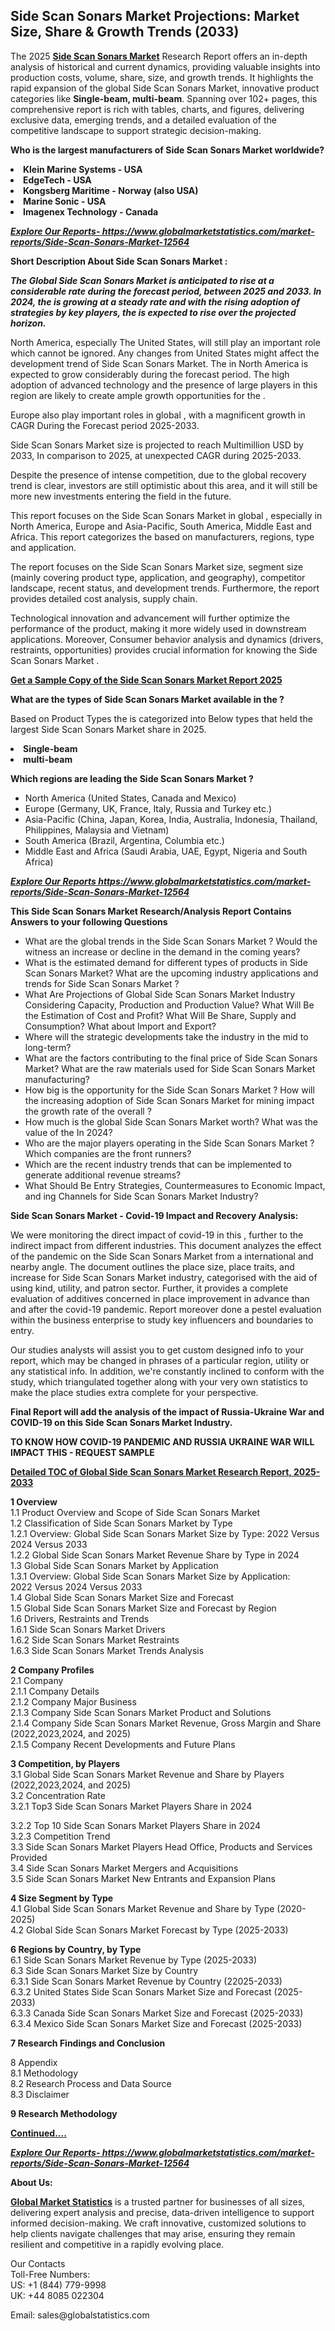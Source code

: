 <h2>Side Scan Sonars Market Projections: Market Size, Share & Growth Trends (2033)</h2><p>The 2025 <strong><a href="https://www.globalmarketstatistics.com/market-reports/Side-Scan-Sonars-Market-12564">Side Scan Sonars Market</a></strong> Research Report offers an in-depth analysis of historical and current dynamics, providing valuable insights into production costs, volume, share, size, and growth trends. It highlights the rapid expansion of the global Side Scan Sonars Market, innovative product categories like <strong>Single-beam, multi-beam</strong>. Spanning over 102+ pages, this comprehensive report is rich with tables, charts, and figures, delivering exclusive data, emerging trends, and a detailed evaluation of the competitive landscape to support strategic decision-making.</p><p><strong>Who is the largest manufacturers of Side Scan Sonars Market worldwide?</strong></p><p><strong><li>Klein Marine Systems - USA<li>EdgeTech - USA<li>Kongsberg Maritime - Norway (also USA)<li>Marine Sonic - USA<li>Imagenex Technology - Canada</strong></p><p><strong><em><a href="https://www.globalmarketstatistics.com/market-reports/Side-Scan-Sonars-Market-12564">Explore Our Reports-&nbsp;https://www.globalmarketstatistics.com/market-reports/Side-Scan-Sonars-Market-12564</a></em></strong></p><p><strong>Short Description About Side Scan Sonars Market :</strong></p><p><strong><em>The Global Side Scan Sonars Market is anticipated to rise at a considerable rate during the forecast period, between 2025 and 2033. In 2024, the is growing at a steady rate and with the rising adoption of strategies by key players, the is expected to rise over the projected horizon.</em></strong></p><p>North America, especially The United States, will still play an important role which cannot be ignored. Any changes from United States might affect the development trend of Side Scan Sonars Market. The in North America is expected to grow considerably during the forecast period. The high adoption of advanced technology and the presence of large players in this region are likely to create ample growth opportunities for the .</p><p>Europe also play important roles in global , with a magnificent growth in CAGR During the Forecast period 2025-2033.</p><p>Side Scan Sonars Market size is projected to reach Multimillion USD by 2033, In comparison to 2025, at unexpected CAGR during 2025-2033.</p><p>Despite the presence of intense competition, due to the global recovery trend is clear, investors are still optimistic about this area, and it will still be more new investments entering the field in the future.</p><p>This report focuses on the Side Scan Sonars Market in global , especially in North America, Europe and Asia-Pacific, South America, Middle East and Africa. This report categorizes the based on manufacturers, regions, type and application.</p><p>The report focuses on the Side Scan Sonars Market size, segment size (mainly covering product type, application, and geography), competitor landscape, recent status, and development trends. Furthermore, the report provides detailed cost analysis, supply chain.</p><p>Technological innovation and advancement will further optimize the performance of the product, making it more widely used in downstream applications. Moreover, Consumer behavior analysis and dynamics (drivers, restraints, opportunities) provides crucial information for knowing the Side Scan Sonars Market .</p><p><strong><a href="https://www.globalmarketstatistics.com/market-reports/Side-Scan-Sonars-Market-12564">Get a Sample Copy of the Side Scan Sonars Market Report 2025</a></strong></p><p><strong>What are the types of Side Scan Sonars Market available in the ?</strong></p><p>Based on Product Types the is categorized into Below types that held the largest Side Scan Sonars Market share in 2025.</p><p><strong><li>Single-beam<li>multi-beam</strong></p><p><strong>Which regions are leading the Side Scan Sonars Market ?</strong></p><ul><li>North America (United States, Canada and Mexico)</li><li>Europe (Germany, UK, France, Italy, Russia and Turkey etc.)</li><li>Asia-Pacific (China, Japan, Korea, India, Australia, Indonesia, Thailand, Philippines, Malaysia and Vietnam)</li><li>South America (Brazil, Argentina, Columbia etc.)</li><li>Middle East and Africa (Saudi Arabia, UAE, Egypt, Nigeria and South Africa)</li></ul><p><strong><em><a href="https://www.globalmarketstatistics.com/market-reports/Side-Scan-Sonars-Market-12564">Explore Our Reports https://www.globalmarketstatistics.com/market-reports/Side-Scan-Sonars-Market-12564</a></em></strong></p><p><strong>This Side Scan Sonars Market Research/Analysis Report Contains Answers to your following Questions</strong></p><ul><li>What are the global trends in the Side Scan Sonars Market ? Would the witness an increase or decline in the demand in the coming years?</li><li>What is the estimated demand for different types of products in Side Scan Sonars Market? What are the upcoming industry applications and trends for Side Scan Sonars Market ?</li><li>What Are Projections of Global Side Scan Sonars Market Industry Considering Capacity, Production and Production Value? What Will Be the Estimation of Cost and Profit? What Will Be Share, Supply and Consumption? What about Import and Export?</li><li>Where will the strategic developments take the industry in the mid to long-term?</li><li>What are the factors contributing to the final price of Side Scan Sonars Market? What are the raw materials used for Side Scan Sonars Market manufacturing?</li><li>How big is the opportunity for the Side Scan Sonars Market ? How will the increasing adoption of Side Scan Sonars Market for mining impact the growth rate of the overall ?</li><li>How much is the global Side Scan Sonars Market worth? What was the value of the In 2024?</li><li>Who are the major players operating in the Side Scan Sonars Market ? Which companies are the front runners?</li><li>Which are the recent industry trends that can be implemented to generate additional revenue streams?</li><li>What Should Be Entry Strategies, Countermeasures to Economic Impact, and ing Channels for Side Scan Sonars Market Industry?</li></ul><p><strong>Side Scan Sonars Market - Covid-19 Impact and Recovery Analysis:</strong></p><p>We were monitoring the direct impact of covid-19 in this , further to the indirect impact from different industries. This document analyzes the effect of the pandemic on the Side Scan Sonars Market from a international and nearby angle. The document outlines the place size, place traits, and increase for Side Scan Sonars Market industry, categorised with the aid of using kind, utility, and patron sector. Further, it provides a complete evaluation of additives concerned in place improvement in advance than and after the covid-19 pandemic. Report moreover done a pestel evaluation within the business enterprise to study key influencers and boundaries to entry.</p><p>Our studies analysts will assist you to get custom designed info to your report, which may be changed in phrases of a particular region, utility or any statistical info. In addition, we're constantly inclined to conform with the study, which triangulated together along with your very own statistics to make the place studies extra complete for your perspective.</p><p><strong>Final Report will add the analysis of the impact of Russia-Ukraine War and COVID-19 on this Side Scan Sonars Market Industry.</strong></p><p><strong>TO KNOW HOW COVID-19 PANDEMIC AND RUSSIA UKRAINE WAR WILL IMPACT THIS - REQUEST SAMPLE</strong></p><p><strong><a href="https://www.globalmarketstatistics.com/market-reports/Side-Scan-Sonars-Market-12564">Detailed TOC of Global Side Scan Sonars Market Research Report, 2025-2033</a></strong></p><p><strong>1 Overview</strong><br /> 1.1 Product Overview and Scope of Side Scan Sonars Market<br /> 1.2 Classification of Side Scan Sonars Market by Type<br /> 1.2.1 Overview: Global Side Scan Sonars Market Size by Type: 2022 Versus 2024 Versus 2033<br /> 1.2.2 Global Side Scan Sonars Market Revenue Share by Type in 2024<br /> 1.3 Global Side Scan Sonars Market by Application<br /> 1.3.1 Overview: Global Side Scan Sonars Market Size by Application: 2022&nbsp;Versus 2024 Versus 2033<br /> 1.4 Global Side Scan Sonars Market Size and Forecast<br /> 1.5 Global Side Scan Sonars Market Size and Forecast by Region<br /> 1.6 Drivers, Restraints and Trends<br /> 1.6.1 Side Scan Sonars Market Drivers<br /> 1.6.2 Side Scan Sonars Market Restraints<br /> 1.6.3 Side Scan Sonars Market Trends Analysis</p><p><strong>2 Company Profiles</strong><br /> 2.1 Company<br /> 2.1.1 Company Details<br /> 2.1.2 Company Major Business<br /> 2.1.3 Company Side Scan Sonars Market Product and Solutions<br /> 2.1.4 Company Side Scan Sonars Market Revenue, Gross Margin and Share (2022,2023,2024, and 2025)<br /> 2.1.5 Company Recent Developments and Future Plans</p><p><strong>3 Competition, by Players</strong><br /> 3.1 Global Side Scan Sonars Market Revenue and Share by Players (2022,2023,2024, and 2025)<br /> 3.2 Concentration Rate<br /> 3.2.1 Top3 Side Scan Sonars Market Players Share in 2024</p><p>3.2.2 Top 10 Side Scan Sonars Market Players Share in 2024<br /> 3.2.3 Competition Trend<br /> 3.3 Side Scan Sonars Market Players Head Office, Products and Services Provided<br /> 3.4 Side Scan Sonars Market Mergers and Acquisitions<br /> 3.5 Side Scan Sonars Market New Entrants and Expansion Plans</p><p><strong>4 Size Segment by Type</strong><br /> 4.1 Global Side Scan Sonars Market Revenue and Share by Type (2020-2025)<br /> 4.2 Global Side Scan Sonars Market Forecast by Type (2025-2033)</p><p><strong>6 Regions by Country, by Type</strong><br /> 6.1 Side Scan Sonars Market Revenue by Type (2025-2033)<br /> 6.3 Side Scan Sonars Market Size by Country<br /> 6.3.1 Side Scan Sonars Market Revenue by Country (22025-2033)<br /> 6.3.2 United States Side Scan Sonars Market Size and Forecast (2025-2033)<br /> 6.3.3 Canada Side Scan Sonars Market Size and Forecast (2025-2033)<br /> 6.3.4 Mexico Side Scan Sonars Market Size and Forecast (2025-2033)</p><p><strong>7 Research Findings and Conclusion</strong></p><p>8 Appendix<br /> 8.1 Methodology<br /> 8.2 Research Process and Data Source<br /> 8.3 Disclaimer</p><p><strong>9 Research Methodology</strong></p><p><strong><a href="https://www.globalmarketstatistics.com/market-reports/Side-Scan-Sonars-Market-12564">Continued&hellip;.</a></strong></p><p><strong><em><a href="https://www.globalmarketstatistics.com/market-reports/Side-Scan-Sonars-Market-12564">Explore Our Reports-&nbsp;https://www.globalmarketstatistics.com/market-reports/Side-Scan-Sonars-Market-12564</a></em></strong></p><p><strong>About Us:</strong></p><p><strong><a href="https://www.globalmarketstatistics.com/">Global Market Statistics</a></strong> is a trusted partner for businesses of all sizes, delivering expert analysis and precise, data-driven intelligence to support informed decision-making. We craft innovative, customized solutions to help clients navigate challenges that may arise, ensuring they remain resilient and competitive in a rapidly evolving place.</p><p>Our Contacts<br /> Toll-Free Numbers:<br /> US: +1 (844) 779-9998<br /> UK: +44 8085 022304</p><p>Email: sales@globalstatistics.com</p>
